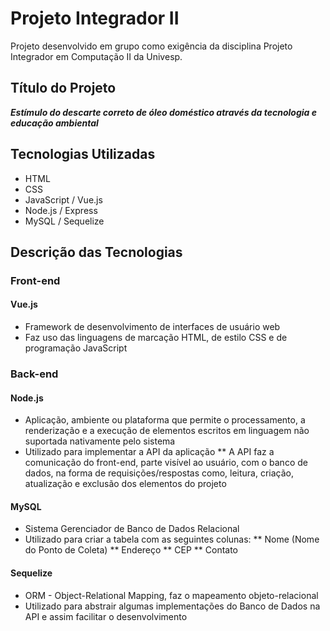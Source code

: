 # Projeto Integrador II
 Projeto desenvolvido em grupo como exigência da disciplina Projeto Integrador em Computação II da Univesp.
## Título do Projeto
***Estímulo do descarte correto de óleo doméstico através da tecnologia e educação ambiental***
## Tecnologias Utilizadas
* HTML
* CSS
* JavaScript / Vue.js
* Node.js / Express
* MySQL / Sequelize
## Descrição das Tecnologias
### Front-end
#### Vue.js
* Framework de desenvolvimento de interfaces de usuário web
* Faz uso das linguagens de marcação HTML, de estilo CSS e de programação JavaScript
### Back-end
#### Node.js
* Aplicação, ambiente ou plataforma que permite o processamento, a renderização e a execução de elementos escritos em linguagem não suportada nativamente pelo sistema
* Utilizado para implementar a API da aplicação
  ** A API faz a comunicação do front-end, parte visível ao usuário, com o banco de dados, na forma de requisições/respostas como, leitura, criação, atualização e exclusão dos elementos do projeto

#### MySQL
* Sistema Gerenciador de Banco de Dados Relacional
* Utilizado para criar a tabela com as seguintes colunas:
  ** Nome (Nome do Ponto de Coleta)
  ** Endereço
  ** CEP
  ** Contato
#### Sequelize
* ORM - Object-Relational Mapping, faz o mapeamento objeto-relacional
* Utilizado para abstrair algumas implementações do Banco de Dados na API e assim facilitar o desenvolvimento